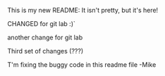 This is my new README:  It isn't pretty, but it's here!


CHANGED for git lab :)`

another change for git lab

Third set of changes (???)


T'm fixing the buggy code in this readme file
-Mike
